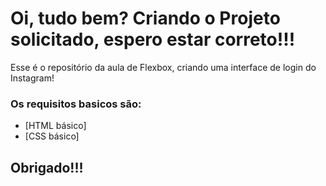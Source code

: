 # Oi, tudo bem? Criando o Projeto solicitado, espero estar correto!!! 

Esse é o repositório da aula de Flexbox, criando uma  interface de login do Instagram! 

### Os requisitos basicos são:

* [HTML básico]
* [CSS básico]

## Obrigado!!!

